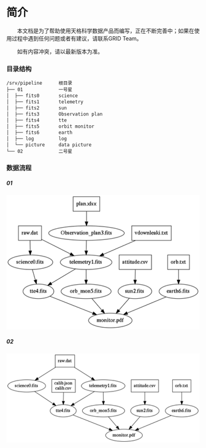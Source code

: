 # 简介

&emsp;&emsp;本文档是为了帮助使用天格科学数据产品而编写，正在不断完善中；如果在使用过程中遇到任何问题或者有建议，请联系GRID Team。

&emsp;&emsp;如有内容冲突，请以最新版本为准。

### 目录结构
```
/srv/pipeline      根目录  
├── 01             一号星  
│  ├── fits0       science  
│  ├── fits1       telemetry  
│  ├── fits2       sun  
│  ├── fits3       Observation plan  
│  ├── fits4       tte  
│  ├── fits5       orbit monitor  
│  ├── fits6       earth  
│  ├── log         log  
│  └── picture     data picture  
└── 02             二号星
```  

### 数据流程
##### 01
![01 数据流程](_static/01.png)

##### 02
![02 数据流程](_static/02.png)